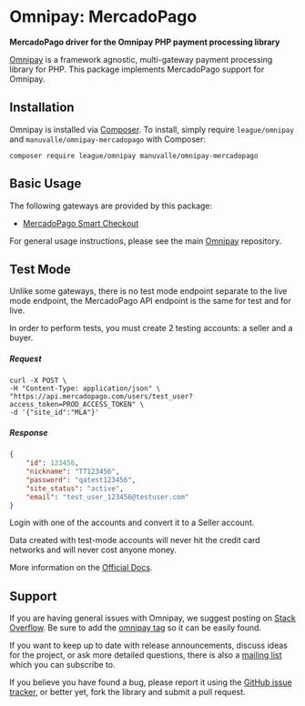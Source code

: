 # Omnipay: MercadoPago

**MercadoPago driver for the Omnipay PHP payment processing library**

[Omnipay](https://github.com/thephpleague/omnipay) is a framework agnostic, multi-gateway payment
processing library for PHP. This package implements MercadoPago support for Omnipay.

## Installation

Omnipay is installed via [Composer](http://getcomposer.org/). To install, simply require `league/omnipay` and `manuvalle/omnipay-mercadopago` with Composer:

```
composer require league/omnipay manuvalle/omnipay-mercadopago
```

## Basic Usage

The following gateways are provided by this package:

* [MercadoPago Smart Checkout](https://www.mercadopago.com.ar/developers/es/guides/payments/web-payment-checkout/introduction)

For general usage instructions, please see the main [Omnipay](https://github.com/thephpleague/omnipay)
repository.

## Test Mode

Unlike some gateways, there is no test mode endpoint separate to the live mode endpoint, the
MercadoPago API endpoint is the same for test and for live. 

In order to perform tests, you must create 2 testing accounts: a seller and a buyer.

##### Request
```shell script
curl -X POST \
-H "Content-Type: application/json" \
"https://api.mercadopago.com/users/test_user?access_token=PROD_ACCESS_TOKEN" \
-d '{"site_id":"MLA"}'
```
##### Response
```json
{
    "id": 123456,
    "nickname": "TT123456",
    "password": "qatest123456",
    "site_status": "active",
    "email": "test_user_123456@testuser.com"
}
```

Login with one of the accounts and convert it to a Seller account.

Data created with test-mode accounts will never hit the credit card networks
and will never cost anyone money.

More information on the [Official Docs](https://www.mercadopago.com.ar/developers/es/guides/payments/web-payment-checkout/test-integration/).

## Support

If you are having general issues with Omnipay, we suggest posting on
[Stack Overflow](http://stackoverflow.com/). Be sure to add the
[omnipay tag](http://stackoverflow.com/questions/tagged/omnipay) so it can be easily found.

If you want to keep up to date with release announcements, discuss ideas for the project,
or ask more detailed questions, there is also a [mailing list](https://groups.google.com/forum/#!forum/omnipay) which
you can subscribe to.

If you believe you have found a bug, please report it using the [GitHub issue tracker](https://github.com/thephpleague/omnipay-stripe/issues),
or better yet, fork the library and submit a pull request.